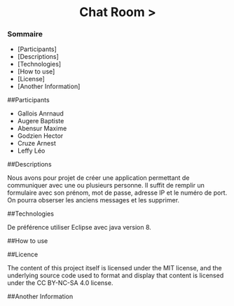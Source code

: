 <h1 align="center">Chat Room >

### Sommaire

* [Participants]
* [Descriptions]
* [Technologies]
* [How to use]
* [License]
* [Another Information] 


##Participants

* Gallois Anrnaud
* Augere Baptiste
* Abensur Maxime
* Godzien Hector
* Cruze Arnest
* Leffy Léo 


##Descriptions

Nous avons pour projet de créer une application permettant de communiquer avec une ou plusieurs personne. Il suffit de remplir un formulaire avec son prénom,
mot de passe, adresse IP et le numéro de port. On pourra obserser les anciens messages et les supprimer.

##Technologies

De préférence utiliser Eclipse avec java version 8.

##How to use


##Licence

The content of this project itself is licensed under the MIT license, and the underlying source code used to format and display that content is 
licensed under the CC BY-NC-SA 4.0 license.

##Another Information


